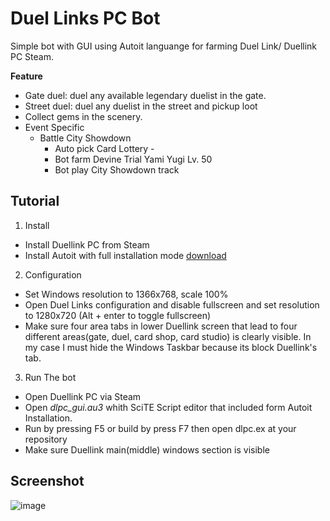 # Duel Links PC Bot
Simple bot with GUI using Autoit languange for farming Duel Link/ Duellink PC Steam.

**Feature**
  - Gate duel: duel any available legendary duelist in the gate.
  - Street duel: duel any duelist in the street and pickup loot
  - Collect gems in the scenery.
  - Event Specific
	- Battle City Showdown
		- Auto pick Card Lottery -
		- Bot farm Devine Trial Yami Yugi Lv. 50
		- Bot play City Showdown track


## Tutorial

1. Install
  - Install Duellink PC from Steam
  - Install Autoit with full installation mode [download](https://www.autoitscript.com/site/autoit/downloads/)
2. Configuration
  - Set Windows resolution to 1366x768, scale 100%
  - Open Duel Links configuration and disable fullscreen and set resolution to 1280x720 (Alt + enter to toggle fullscreen)
  - Make sure four area tabs in lower Duellink screen that lead to four different areas(gate, duel, card shop, card studio) is clearly visible. In my case
    I must hide the Windows Taskbar because its block Duellink's tab.

3. Run The bot
  - Open Duellink PC via Steam
  - Open *dlpc_gui.au3* whith SciTE Script editor that included form Autoit Installation.
  - Run by pressing F5 or build by press F7 then open dlpc.ex at your repository
  - Make sure Duellink main(middle) windows section is visible

## Screenshot

![image](https://github.com/ftuyama/duel-links-bot/assets/11530478/e37cbdb2-2939-49e0-a686-4d1d2494bf0d)
